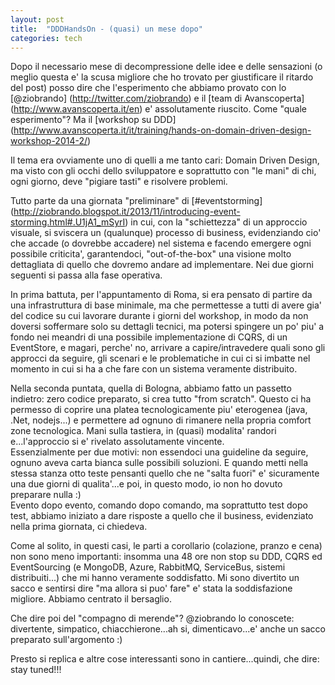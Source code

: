 ```yaml
---
layout: post
title:  "DDDHandsOn - (quasi) un mese dopo"
categories: tech
---
```


Dopo il necessario mese di decompressione delle idee e delle sensazioni (o meglio questa e' la scusa migliore che ho trovato per giustificare il ritardo del post) posso dire che l'esperimento che abbiamo provato con lo [@ziobrando] (http://twitter.com/ziobrando) e il [team di Avanscoperta] (http://www.avanscoperta.it/en) e' assolutamente riuscito. Come "quale esperimento"? Ma il [workshop su DDD] (http://www.avanscoperta.it/it/training/hands-on-domain-driven-design-workshop-2014-2/)

Il tema era ovviamente uno di quelli a me tanto cari: Domain Driven Design, ma visto con gli occhi dello sviluppatore e soprattutto con "le mani" di chi, ogni giorno, deve "pigiare tasti" e risolvere problemi.

Tutto parte da una giornata "preliminare" di [#eventstorming] (http://ziobrando.blogspot.it/2013/11/introducing-event-storming.html#.U1jA1_mSyrI) in cui, con la "schiettezza" di un approccio visuale, si sviscera un (qualunque) processo di business, evidenziando cio' che accade (o dovrebbe accadere) nel sistema e facendo emergere ogni possibile criticita', garantendoci, "out-of-the-box" una visione molto dettagliata di quello che dovremo andare ad implementare. Nei due giorni seguenti si passa alla fase operativa. 

In prima battuta, per l'appuntamento di Roma, si era pensato di partire da una infrastruttura di base minimale, ma che permettesse a tutti di avere gia' del codice su cui lavorare durante i giorni del workshop, in modo da non doversi soffermare solo su dettagli tecnici, ma potersi spingere un po' piu' a fondo nei meandri di una possibile implementazione di CQRS, di un EventStore, e magari, perche' no, arrivare a capire/intravedere quali sono gli approcci da seguire, gli scenari e le problematiche in cui ci si imbatte nel momento in cui si ha a che fare con un sistema veramente distribuito.

Nella seconda puntata, quella di Bologna, abbiamo fatto un passetto indietro: zero codice preparato, si crea tutto "from scratch". Questo ci ha permesso di coprire una platea tecnologicamente piu' eterogenea (java, .Net, nodejs...) e permettere ad ognuno di rimanere nella propria comfort zone tecnologica.
Mani sulla tastiera, in (quasi) modalita' randori e...l'approccio si e' rivelato assolutamente vincente.  
Essenzialmente per due motivi: non essendoci una guideline da seguire, ognuno aveva carta bianca sulle possibili soluzioni. E quando metti nella stessa stanza otto teste pensanti quello che ne "salta fuori" e' sicuramente una due giorni di qualita'...e poi, in questo modo, io non ho dovuto preparare nulla :)  
Evento dopo evento, comando dopo comando, ma soprattutto test dopo test, abbiamo iniziato a dare risposte a quello che il business, evidenziato nella prima giornata, ci chiedeva.

Come al solito, in questi casi, le parti a corollario (colazione, pranzo e cena) non sono meno importanti: insomma una 48 ore non stop su DDD, CQRS ed EventSourcing (e MongoDB, Azure, RabbitMQ, ServiceBus, sistemi distribuiti...) che mi hanno veramente soddisfatto. Mi sono divertito un sacco e sentirsi dire "ma allora si puo' fare" e' stata la soddisfazione migliore. Abbiamo centrato il bersaglio.

Che dire poi del "compagno di merende"? @ziobrando lo conoscete: divertente, simpatico, chiacchierone...ah si, dimenticavo...e' anche un sacco preparato sull'argomento :)

Presto si replica e altre cose interessanti sono in cantiere...quindi, che dire: stay tuned!!!